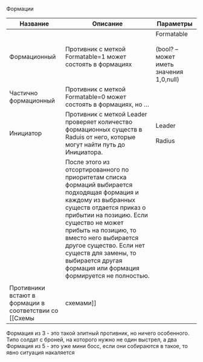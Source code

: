 Формации 

| Название              | Описание                                                                                                                                                                                                                                                                                                                                                    | Параметры                                                 |
| --------------------- | ----------------------------------------------------------------------------------------------------------------------------------------------------------------------------------------------------------------------------------------------------------------------------------------------------------------------------------------------------------- | --------------------------------------------------------- |
| Формационный          | Противник с меткой Formatable=1 может состоять в формациях                                                                                                                                                                                                                                                                                                  | Formatable<br><br>(bool? – может иметь значения 1,0,null) |
| Частично формационный | Противник с меткой Formatable=0 может состоять в формациях, но …                                                                                                                                                                                                                                                                                            |                                                           |
| Инициатор             | Противник с меткой Leader проверяет количество формационных существ в Raduis от него, которые могут найти путь до Инициатора.                                                                                                                                                                                                                               | Leader<br><br>Radius                                      |
|                       | После этого из отсортированного по приоритетам списка формаций выбирается подходящая формация и каждому из выбранных существ отдается приказ о прибытии на позицию. Если существо не может прибыть на позицию, то вместо него выбирается другое существо. Если нет существ для замены, то выбирается другая формация или формация формируется не полностью. |                                                           |
|                       |                                                                                                                                                                                                                                                                                                                                                             |                                                           |
Противники встают в формации в соответствии со [[Схемы|схемами]] 

Формация из 3 - это такой элитный противник, но ничего особенного. Типо солдат с броней, на которого нужно не один выстрел, а два
Формация из 5 - это уже мини босс, если они собираются в такое, то явно ситуация накаляется